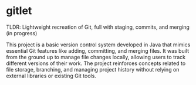 # gitlet
TLDR: Lightweight recreation of Git, full with staging, commits, and merging (in progress)

This project is a basic version control system developed in Java that mimics essential Git features like adding, committing, and merging files. It was built from the ground up to manage file changes locally, allowing users to track different versions of their work. The project reinforces concepts related to file storage, branching, and managing project history without relying on external libraries or existing Git tools.
